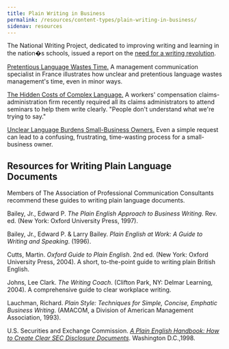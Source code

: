 ```yaml
---
title: Plain Writing in Business
permalink: /resources/content-types/plain-writing-in-business/
sidenav: resources
---
```


The National Writing Project, dedicated to improving writing and learning in the nation�s schools, issued a report on the [need for a writing revolution](http://www.writingcommission.org/prod_downloads/writingcom/neglectedr.pdf).

[Pretentious Language Wastes Time.](wastetime.cfm) A management communication specialist in France illustrates how unclear and pretentious language wastes management's time, even in minor ways.

[The Hidden Costs of Complex Language.](hidcost.cfm) A workers' compensation claims-administration firm recently required all its claims administrators to attend seminars to help them write clearly. "People don't understand what we're trying to say."

[Unclear Language Burdens Small-Business Owners.](smbus.cfm) Even a simple request can lead to a confusing, frustrating, time-wasting process for a small-business owner.

## Resources for Writing Plain Language Documents

Members of The Association of Professional Communication Consultants recommend these guides to writing plain language documents.

Bailey, Jr., Edward P. _The Plain English Approach to Business Writing_. Rev. ed. (New York: Oxford University Press, 1997).

Bailey, Jr., Edward P. & Larry Bailey. _Plain English at Work: A Guide to Writing and Speaking_. (1996).

Cutts, Martin. _Oxford Guide to Plain English_. 2nd ed. (New York: Oxford University Press, 2004). A short, to-the-point guide to writing plain British English.

Johns, Lee Clark. _The Writing Coach_. (Clifton Park, NY: Delmar Learning, 2004). A comprehensive guide to clear workplace writing.

Lauchman, Richard. _Plain Style: Techniques for Simple, Concise, Emphatic Business Writing_. (AMACOM, a Division of American Management Association, 1993).

U.S. Securities and Exchange Commission. [_A Plain English Handbook: How to Create Clear SEC Disclosure Documents_](http://www.sec.gov/pdf/handbook.pdf). Washington D.C.,1998.
